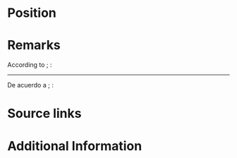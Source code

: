 # Position


# Remarks
According to ; :

******************************************************

De acuerdo a ; :

# Source links


# Additional Information
